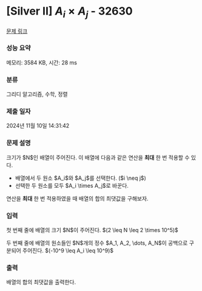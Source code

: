 # [Silver II] $A_i \times A_j$ - 32630 

[문제 링크](https://www.acmicpc.net/problem/32630) 

### 성능 요약

메모리: 3584 KB, 시간: 28 ms

### 분류

그리디 알고리즘, 수학, 정렬

### 제출 일자

2024년 11월 10일 14:31:42

### 문제 설명

<p>크기가 $N$인 배열이 주어진다. 이 배열에 다음과 같은 연산을 <strong>최대</strong> 한 번 적용할 수 있다.</p>

<ul>
	<li>배열에서 두 원소 $A_i$와 $A_j$를 선택한다. ($i \neq j$)</li>
	<li>선택한 두 원소를 모두 $A_i \times A_j$로 바꾼다.</li>
</ul>

<p>연산을 <strong>최대</strong> 한 번 적용하였을 때 배열의 합의 최댓값을 구해보자.</p>

### 입력 

 <p>첫 번째 줄에 배열의 크기 $N$이 주어진다. $(2 \leq N \leq 2 \times 10^5)$</p>

<p>두 번째 줄에 배열의 원소들인 $N$개의 정수 $A_1, A_2, \dots, A_N$이 공백으로 구분되어 주어진다. $(-10^9 \leq A_i \leq 10^9)$</p>

### 출력 

 <p>배열의 합의 최댓값을 출력한다.</p>


